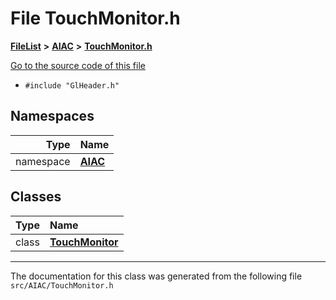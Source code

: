 

# File TouchMonitor.h



[**FileList**](files.md) **>** [**AIAC**](dir_21da83368f7816722f2b707a7b03c84f.md) **>** [**TouchMonitor.h**](TouchMonitor_8h.md)

[Go to the source code of this file](TouchMonitor_8h_source.md)



* `#include "GlHeader.h"`













## Namespaces

| Type | Name |
| ---: | :--- |
| namespace | [**AIAC**](namespaceAIAC.md) <br> |


## Classes

| Type | Name |
| ---: | :--- |
| class | [**TouchMonitor**](classAIAC_1_1TouchMonitor.md) <br> |



















































------------------------------
The documentation for this class was generated from the following file `src/AIAC/TouchMonitor.h`

